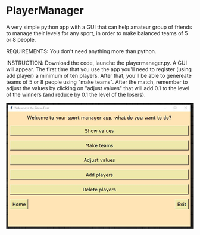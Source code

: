 
# PlayerManager
A very simple python app with a GUI that can help amateur group of friends to manage their levels for any sport, in order to make balanced teams of 5 or 8 people.

REQUIREMENTS:
You don't need anything more than python.

INSTRUCTION:
Download the code, launche the playermanager.py.
A GUI will appear. The first time that you use the app you'll need to register (using add player) a minimum of ten players.
After that, you'll be able to genereate teams of 5 or 8 people using "make teams".
After the match, remember to adjust the values by clicking on "adjust values" that will add 0.1 to the level of the winners (and reduce by 0.1 the level of the losers).

<p align="center">
<img src="demopicture.JPG" alt="ssnn" border="0"></a>
</p>

